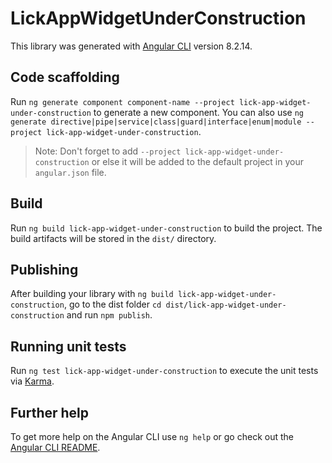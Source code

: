 # LickAppWidgetUnderConstruction

This library was generated with [Angular CLI](https://github.com/angular/angular-cli) version 8.2.14.

## Code scaffolding

Run `ng generate component component-name --project lick-app-widget-under-construction` to generate a new component. You can also use `ng generate directive|pipe|service|class|guard|interface|enum|module --project lick-app-widget-under-construction`.
> Note: Don't forget to add `--project lick-app-widget-under-construction` or else it will be added to the default project in your `angular.json` file. 

## Build

Run `ng build lick-app-widget-under-construction` to build the project. The build artifacts will be stored in the `dist/` directory.

## Publishing

After building your library with `ng build lick-app-widget-under-construction`, go to the dist folder `cd dist/lick-app-widget-under-construction` and run `npm publish`.

## Running unit tests

Run `ng test lick-app-widget-under-construction` to execute the unit tests via [Karma](https://karma-runner.github.io).

## Further help

To get more help on the Angular CLI use `ng help` or go check out the [Angular CLI README](https://github.com/angular/angular-cli/blob/master/README.md).
